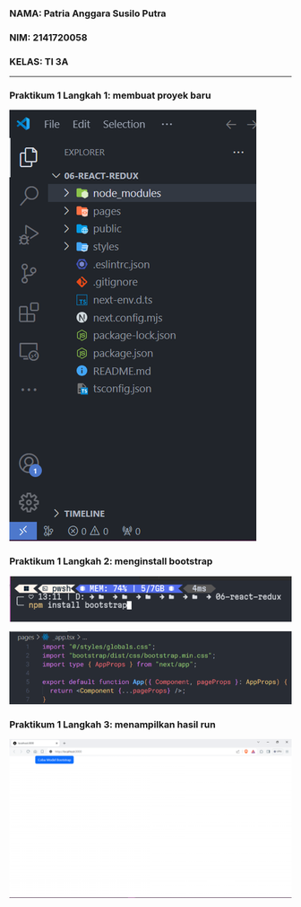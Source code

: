### NAMA: Patria Anggara Susilo Putra
### NIM: 2141720058
### KELAS: TI 3A
---

### Praktikum 1 Langkah 1: membuat proyek baru
![praktikum_satu](assets-record/praktikum-satu/1.png)

### Praktikum 1 Langkah 2: menginstall bootstrap
![praktikum_satu](assets-record/praktikum-satu/2.png)

![praktikum_satu](assets-record/praktikum-satu/3.png)

### Praktikum 1 Langkah 3: menampilkan hasil run
![praktikum_satu](assets-record/praktikum-satu/4.png)